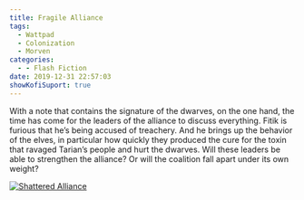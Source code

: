 ```yaml
---
title: Fragile Alliance
tags:
  - Wattpad
  - Colonization
  - Morven
categories:
  - - Flash Fiction
date: 2019-12-31 22:57:03
showKofiSuport: true
---
```


With a note that contains the signature of the dwarves, on the one hand, the time has come for the leaders of the alliance to discuss everything. Fitik is furious that he’s being accused of treachery. And he brings up the behavior of the elves, in particular how quickly they produced the cure for the toxin that ravaged Tarian’s people and hurt the dwarves.<!-- more --> Will these leaders be able to strengthen the alliance? Or will the coalition fall apart under its own weight?

<div class="center">

[![Shattered Alliance](/images/covers/colonization.png "Shattered Alliance")](https://www.wattpad.com/817354963-colonization-fragile-alliance)

</div>